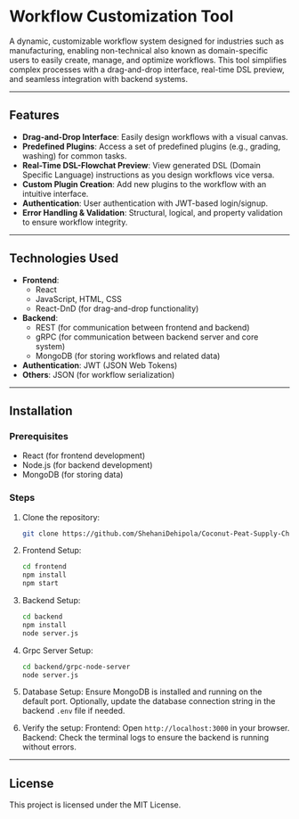 # Workflow Customization Tool

A dynamic, customizable workflow system designed for industries such as manufacturing, enabling non-technical also known as domain-specific users to easily create, manage, and optimize workflows. This tool simplifies complex processes with a drag-and-drop interface, real-time DSL preview, and seamless integration with backend systems.

---

## Features

- **Drag-and-Drop Interface**: Easily design workflows with a visual canvas.
- **Predefined Plugins**: Access a set of predefined plugins (e.g., grading, washing) for common tasks.
- **Real-Time DSL-Flowchat Preview**: View generated DSL (Domain Specific Language) instructions as you design workflows vice versa.
- **Custom Plugin Creation**: Add new plugins to the workflow with an intuitive interface.
- **Authentication**: User authentication with JWT-based login/signup.
- **Error Handling & Validation**: Structural, logical, and property validation to ensure workflow integrity.

---

## Technologies Used

- **Frontend**: 
  - React
  - JavaScript, HTML, CSS
  - React-DnD (for drag-and-drop functionality)
- **Backend**: 
  - REST (for communication between frontend and backend)
  - gRPC (for communication between backend server and core system)
  - MongoDB (for storing workflows and related data)
- **Authentication**: JWT (JSON Web Tokens)
- **Others**: JSON (for workflow serialization)

---

## Installation
### Prerequisites
- React (for frontend development)
- Node.js (for backend development)
- MongoDB (for storing data)

### Steps
1. Clone the repository:
   ```bash
   git clone https://github.com/ShehaniDehipola/Coconut-Peat-Supply-Chain_workflow_customization_tool.git

2. Frontend Setup:
   ```bash
   cd frontend
   npm install
   npm start

3. Backend Setup:
   ```bash
   cd backend
   npm install
   node server.js

4. Grpc Server Setup:
   ```bash
   cd backend/grpc-node-server
   node server.js

5. Database Setup:
   Ensure MongoDB is installed and running on the default port.
   Optionally, update the database connection string in the backend `.env` file if needed.

6. Verify the setup:
   Frontend: Open `http://localhost:3000` in your browser.
   Backend: Check the terminal logs to ensure the backend is running without errors.

---

## License
This project is licensed under the MIT License. 


